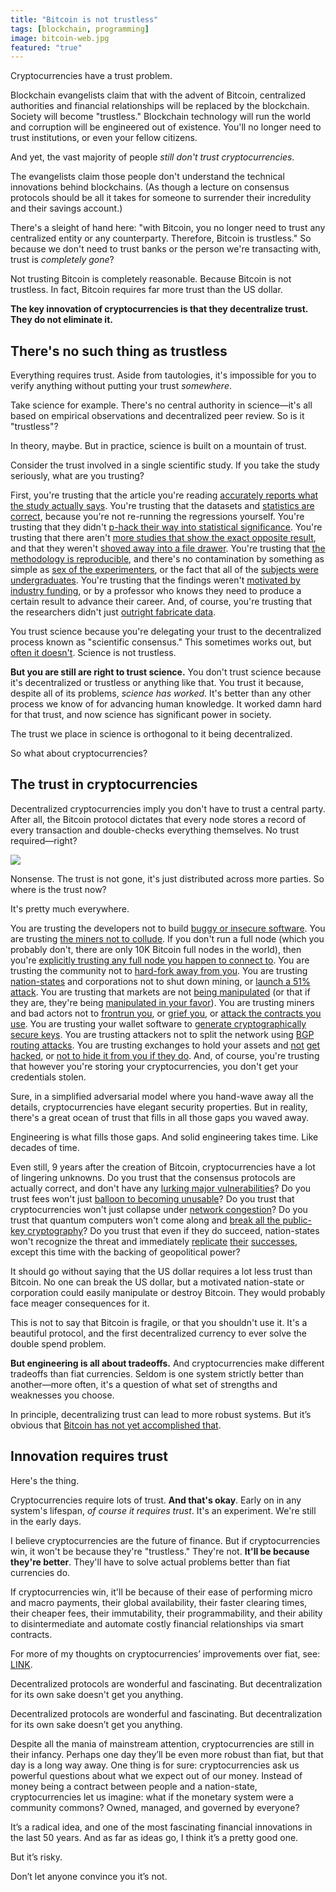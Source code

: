 ```yaml
---
title: "Bitcoin is not trustless"
tags: [blockchain, programming]
image: bitcoin-web.jpg
featured: "true"
---
```


Cryptocurrencies have a trust problem.

Blockchain evangelists claim that with the advent of Bitcoin, centralized authorities and financial relationships will be replaced by the blockchain. Society will become "trustless." Blockchain technology will run the world and corruption will be engineered out of existence. You'll no longer need to trust institutions, or even your fellow citizens.

And yet, the vast majority of people *still don't trust cryptocurrencies*.

The evangelists claim those people don't understand the technical innovations behind blockchains. (As though a lecture on consensus protocols should be all it takes for someone to surrender their incredulity and their savings account.)

There's a sleight of hand here: "with Bitcoin, you no longer need to trust any centralized entity or any counterparty. Therefore, Bitcoin is trustless." So because we don't need to trust banks or the person we're transacting with, trust is *completely gone*?

Not trusting Bitcoin is completely reasonable. Because Bitcoin is not trustless. In fact, Bitcoin requires far more trust than the US dollar.

**The key innovation of cryptocurrencies is that they decentralize trust. They do not eliminate it.**


## There's no such thing as trustless
Everything requires trust. Aside from tautologies, it's impossible for you to verify anything without putting your trust *somewhere*.

Take science for example. There's no central authority in science—it's all based on empirical observations and decentralized peer review. So is it "trustless"?

In theory, maybe. But in practice, science is built on a mountain of trust.

Consider the trust involved in a single scientific study. If you take the study seriously, what are you trusting?

First, you're trusting that the article you're reading [accurately reports what the study actually says](http://journals.plos.org/plosmedicine/article?id=10.1371/journal.pmed.1001308). You're trusting that the datasets and [statistics are correct](https://www.nature.com/articles/nn.2886), because you're not re-running the regressions yourself. You're trusting that they didn't [p-hack their way into statistical significance](https://en.wikipedia.org/wiki/Data_dredging). You're trusting that there aren't [more studies that show the exact opposite result](https://en.wikipedia.org/wiki/Meta-analysis), and that they weren't [shoved away into a file drawer](https://en.wikipedia.org/wiki/Publication_bias). You're trusting that [the methodology is reproducible](https://en.wikipedia.org/wiki/Replication_crisis), and there's no contamination by something as simple as [sex of the experimenters](https://www.nytimes.com/2014/04/29/science/for-lab-rats-a-male-scientist-effect.html), or the fact that all of the [subjects were undergraduates](http://www.jakebowers.org/ITVExperiments/Sears%201986.pdf). You're trusting that the findings weren't [motivated by industry funding](https://brooklynworks.brooklaw.edu/cgi/viewcontent.cgi?httpsredir=1&article=1262&context=jlp), or by a professor who knows they need to produce a certain result to advance their career. And, of course, you're trusting that the researchers didn't just [outright fabricate data](https://www.ncbi.nlm.nih.gov/pmc/articles/PMC2685008/).

You trust science because you're delegating your trust to the decentralized process known as "scientific consensus." This sometimes works out, but [often it doesn't](http://journals.plos.org/plosmedicine/article?id=10.1371/journal.pmed.0020124). Science is not trustless.

**But you are still are right to trust science.** You don't trust science because it's decentralized or trustless or anything like that. You trust it because, despite all of its problems, *science has worked*. It's better than any other process we know of for advancing human knowledge. It worked damn hard for that trust, and now science has significant power in society.

The trust we place in science is orthogonal to it being decentralized.

So what about cryptocurrencies?

## The trust in cryptocurrencies
Decentralized cryptocurrencies imply you don't have to trust a central party. After all, the Bitcoin protocol dictates that every node stores a record of every transaction and double-checks everything themselves. No trust required—right?

![](https://cdn-images-1.medium.com/max/800/1*L-DU3pUSD0QoMxqjPlJvBQ.png)

Nonsense. The trust is not gone, it's just distributed across more parties. So where is the trust now?

It's pretty much everywhere.

You are trusting the developers not to build [buggy or insecure software](https://bitcointechtalk.com/segwit2x-bugs-explained-8e0c286124bc). You are trusting [the miners not to collude](https://blog.acolyer.org/2017/12/07/be-selfish-and-avoid-dilemmas-fork-after-withholding-attacks-on-bitcoin/). If you don't run a full node (which you probably don't, there are only 10K Bitcoin full nodes in the world), then you're [explicitly trusting any full node you happen to connect to](https://en.bitcoin.it/wiki/Clearing_Up_Misconceptions_About_Full_Nodes#Myth:_There_is_no_incentive_to_run_nodes_so_the_network_relies_on_altruism). You are trusting the community not to [hard-fork away from you](https://en.wikipedia.org/wiki/Ethereum_Classic). You are trusting [nation-states](http://fortune.com/2017/09/15/china-shutting-down-beijing-bitcoin-cryptocurrency-exchanges/) and corporations not to shut down mining, or [launch a 51% attack](https://learncryptography.com/cryptocurrency/51-attack). You are trusting that markets are not [being manipulated](https://themerkle.com/who-is-spoofy/) (or that if they are, they're being [manipulated in your favor](https://www.bloomberg.com/news/articles/2017-12-08/the-bitcoin-whales-1-000-people-who-own-40-percent-of-the-market)). You are trusting miners and bad actors not to [frontrun you](https://www.reddit.com/r/ethtrader/comments/6ikbub/evidence_of_f2pool_front_running_transactions/?st=j46ps767&sh=5f201022), or [grief you](http://vitalik.ca/general/2017/07/16/triangle_of_harm.html), or [attack the contracts you use](https://medium.freecodecamp.org/a-hacker-stole-31m-of-ether-how-it-happened-and-what-it-means-for-ethereum-9e5dc29e33ce). You are trusting your wallet software to [generate cryptographically secure keys](https://www.theguardian.com/technology/2015/jun/01/bitcoin-app-critical-update-bug-crypto-breakdown). You are trusting attackers not to split the network using [BGP routing attacks](http://hackingdistributed.com/2017/05/01/bgp-attacks-on-btc/). You are trusting exchanges to hold your assets and [not](https://www.wired.com/2014/03/bitcoin-exchange/) [get](https://www.coindesk.com/cryptsy-bankruptcy-millions-bitcoin-stolen/) [hacked](https://en.wikipedia.org/wiki/Bitfinex_hack), or [not to hide it from you if they do](https://blockonomi.com/mt-gox-hack#The_Mt_Gox_hack). And, of course, you're trusting that however you're storing your cryptocurrencies, you don't get your credentials stolen.

Sure, in a simplified adversarial model where you hand-wave away all the details, cryptocurrencies have elegant security properties. But in reality, there's a great ocean of trust that fills in all those gaps you waved away.

Engineering is what fills those gaps. And solid engineering takes time. Like decades of time.

Even still, 9 years after the creation of Bitcoin, cryptocurrencies have a lot of lingering unknowns. Do you trust that the consensus protocols are actually correct, and don't have any [lurking major vulnerabilities](https://bitcoinmagazine.com/articles/bitcoin-network-shaken-by-blockchain-fork-1363144448/)? Do you trust fees won't just [balloon to becoming unusable](https://blockchain.info/charts/transaction-fees-usd)? Do you trust that cryptocurrencies won't just collapse under [network congestion](https://blockchain.info/unconfirmed-transactions)? Do you trust that quantum computers won't come along and [break all the public-key cryptography](https://medium.com/@hosseeb/this-is-not-entirely-correct-6f9a6304ea34)? Do you trust that even if they do succeed, nation-states won't recognize the threat and immediately [replicate](https://www.cnbc.com/2017/08/23/estonia-cryptocurrency-called-estcoin.html
) [their](https://techcrunch.com/2017/10/15/russia-may-soon-issue-its-own-official-blockchain-based-currency-the-cryptoruble/) [successes](https://www.bloomberg.com/news/articles/2016-11-16/singapore-working-on-interbank-payments-blockchain-with-r3-dbs), except this time with the backing of geopolitical power?

It should go without saying that the US dollar requires a lot less trust than Bitcoin. No one can break the US dollar, but a motivated nation-state or corporation could easily manipulate or destroy Bitcoin. They would probably face meager consequences for it.

This is not to say that Bitcoin is fragile, or that you shouldn't use it. It's a beautiful protocol, and the first decentralized currency to ever solve the double spend problem.

**But engineering is all about tradeoffs.** And cryptocurrencies make different tradeoffs than fiat currencies. Seldom is one system strictly better than another—more often, it's a question of what set of strengths and weaknesses you choose.

In principle, decentralizing trust can lead to more robust systems. But it’s obvious that [Bitcoin has not yet accomplished that](https://news.earn.com/quantifying-decentralization-e39db233c28e).

## Innovation requires trust
Here's the thing.

Cryptocurrencies require lots of trust. **And that's okay**. Early on in any system's lifespan, *of course it requires trust*. It's an experiment. We're still in the early days.

I believe cryptocurrencies are the future of finance. But if cryptocurrencies win, it won't be because they're "trustless." They're not. **It'll be because they're better**. They'll have to solve actual problems better than fiat currencies do.

If cryptocurrencies win, it'll be because of their ease of performing micro and macro payments, their global availability, their faster clearing times, their cheaper fees, their immutability, their programmability, and their ability to disintermediate and automate costly financial relationships via smart contracts.

For more of my thoughts on cryptocurrencies’ improvements over fiat, see: [LINK](to_we_already_know_what_blog_post_this_is).

Decentralized protocols are wonderful and fascinating. But decentralization for its own sake doesn't get you anything.

Decentralized protocols are wonderful and fascinating. But decentralization for its own sake doesn’t get you anything.

Despite all the mania of mainstream attention, cryptocurrencies are still in their infancy. Perhaps one day they’ll be even more robust than fiat, but that day is a long way away. One thing is for sure: cryptocurrencies ask us powerful questions about what we expect out of our money. Instead of money being a contract between people and a nation-state, cryptocurrencies let us imagine: what if the monetary system were a community commons? Owned, managed, and governed by everyone?

It’s a radical idea, and one of the most fascinating financial innovations in the last 50 years. And as far as ideas go, I think it’s a pretty good one.

But it’s risky.

Don’t let anyone convince you it’s not.

